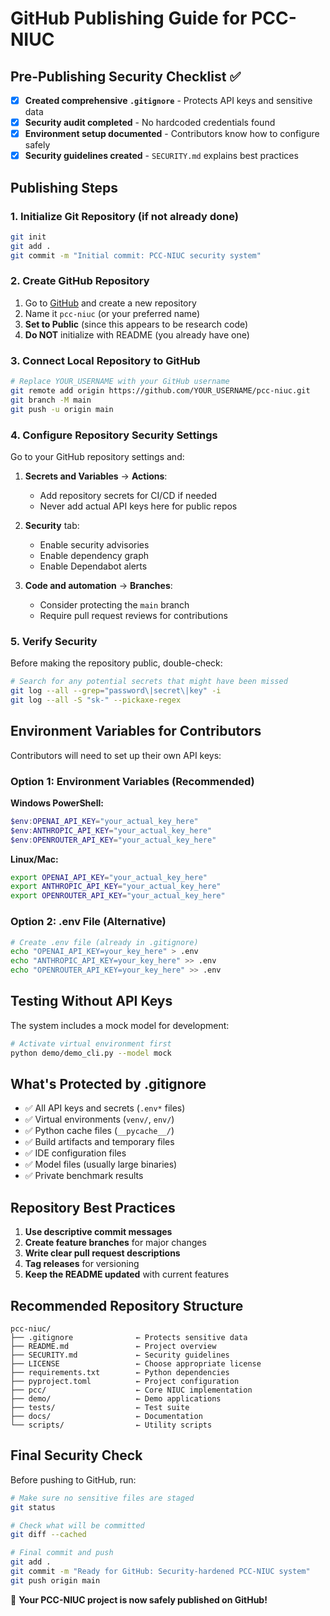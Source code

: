 # GitHub Publishing Guide for PCC-NIUC

## Pre-Publishing Security Checklist ✅

- [x] **Created comprehensive `.gitignore`** - Protects API keys and sensitive data
- [x] **Security audit completed** - No hardcoded credentials found
- [x] **Environment setup documented** - Contributors know how to configure safely
- [x] **Security guidelines created** - `SECURITY.md` explains best practices

## Publishing Steps

### 1. Initialize Git Repository (if not already done)

```bash
git init
git add .
git commit -m "Initial commit: PCC-NIUC security system"
```

### 2. Create GitHub Repository

1. Go to [GitHub](https://github.com) and create a new repository
2. Name it `pcc-niuc` (or your preferred name)
3. **Set to Public** (since this appears to be research code)
4. **Do NOT** initialize with README (you already have one)

### 3. Connect Local Repository to GitHub

```bash
# Replace YOUR_USERNAME with your GitHub username
git remote add origin https://github.com/YOUR_USERNAME/pcc-niuc.git
git branch -M main
git push -u origin main
```

### 4. Configure Repository Security Settings

Go to your GitHub repository settings and:

1. **Secrets and Variables** → **Actions**:
   - Add repository secrets for CI/CD if needed
   - Never add actual API keys here for public repos

2. **Security** tab:
   - Enable security advisories
   - Enable dependency graph
   - Enable Dependabot alerts

3. **Code and automation** → **Branches**:
   - Consider protecting the `main` branch
   - Require pull request reviews for contributions

### 5. Verify Security

Before making the repository public, double-check:

```bash
# Search for any potential secrets that might have been missed
git log --all --grep="password\|secret\|key" -i
git log --all -S "sk-" --pickaxe-regex
```

## Environment Variables for Contributors

Contributors will need to set up their own API keys:

### Option 1: Environment Variables (Recommended)

**Windows PowerShell:**
```powershell
$env:OPENAI_API_KEY="your_actual_key_here"
$env:ANTHROPIC_API_KEY="your_actual_key_here"
$env:OPENROUTER_API_KEY="your_actual_key_here"
```

**Linux/Mac:**
```bash
export OPENAI_API_KEY="your_actual_key_here"
export ANTHROPIC_API_KEY="your_actual_key_here"
export OPENROUTER_API_KEY="your_actual_key_here"
```

### Option 2: .env File (Alternative)

```bash
# Create .env file (already in .gitignore)
echo "OPENAI_API_KEY=your_key_here" > .env
echo "ANTHROPIC_API_KEY=your_key_here" >> .env
echo "OPENROUTER_API_KEY=your_key_here" >> .env
```

## Testing Without API Keys

The system includes a mock model for development:

```bash
# Activate virtual environment first
python demo/demo_cli.py --model mock
```

## What's Protected by .gitignore

- ✅ All API keys and secrets (`.env*` files)
- ✅ Virtual environments (`venv/`, `env/`)
- ✅ Python cache files (`__pycache__/`)
- ✅ Build artifacts and temporary files
- ✅ IDE configuration files
- ✅ Model files (usually large binaries)
- ✅ Private benchmark results

## Repository Best Practices

1. **Use descriptive commit messages**
2. **Create feature branches** for major changes
3. **Write clear pull request descriptions**
4. **Tag releases** for versioning
5. **Keep the README updated** with current features

## Recommended Repository Structure

```
pcc-niuc/
├── .gitignore              ← Protects sensitive data
├── README.md               ← Project overview
├── SECURITY.md             ← Security guidelines  
├── LICENSE                 ← Choose appropriate license
├── requirements.txt        ← Python dependencies
├── pyproject.toml          ← Project configuration
├── pcc/                    ← Core NIUC implementation
├── demo/                   ← Demo applications
├── tests/                  ← Test suite
├── docs/                   ← Documentation
└── scripts/                ← Utility scripts
```

## Final Security Check

Before pushing to GitHub, run:

```bash
# Make sure no sensitive files are staged
git status

# Check what will be committed
git diff --cached

# Final commit and push
git add .
git commit -m "Ready for GitHub: Security-hardened PCC-NIUC system"
git push origin main
```

🎉 **Your PCC-NIUC project is now safely published on GitHub!**
